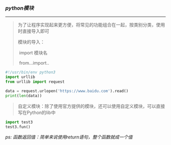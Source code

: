 ### *python模块*

---

> 为了让程序实现起来更方便，将常见的功能组合在一起，按类别分类，使用时直接导入即可
>
> 模块的导入：
>
> ​	import 模块名
>
> ​	from...import..

```python
#!/usr/bin/env python3
import urllib
from urllib import request

data = request.urlopen('https://www.baidu.com').read()
print(len(data))
```

> 自定义模块：除了使用官方提供的模块，还可以使用自定义模块，可以直接写在Python的lib中

```python
import test3
test3.fun()
```

*ps: 函数返回值：简单来说使用return语句，整个函数就成一个值*

